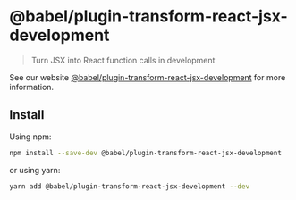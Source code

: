 # @babel/plugin-transform-react-jsx-development

> Turn JSX into React function calls in development

See our
website [@babel/plugin-transform-react-jsx-development](https://babeljs.io/docs/babel-plugin-transform-react-jsx-development)
for more information.

## Install

Using npm:

```sh
npm install --save-dev @babel/plugin-transform-react-jsx-development
```

or using yarn:

```sh
yarn add @babel/plugin-transform-react-jsx-development --dev
```
